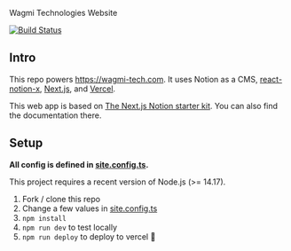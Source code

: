 Wagmi Technologies Website

[![Build Status](https://github.com/wagmi-tech/wagmi-web/actions/workflows/build.yml/badge.svg)](https://github.com/wagmi-tech/wagmi-web/actions/workflows/build.yml)

## Intro

This repo powers https://wagmi-tech.com.
It uses Notion as a CMS, [react-notion-x](https://github.com/NotionX/react-notion-x), [Next.js](https://nextjs.org/), and [Vercel](https://vercel.com).

This web app is based on [The Next.js Notion starter kit](https://github.com/transitive-bullshit/nextjs-notion-starter-kit).
You can also find the documentation there.

## Setup

**All config is defined in [site.config.ts](./site.config.ts).**

This project requires a recent version of Node.js (>= 14.17).

1. Fork / clone this repo
2. Change a few values in [site.config.ts](./site.config.ts)
3. `npm install`
4. `npm run dev` to test locally
5. `npm run deploy` to deploy to vercel 💪

